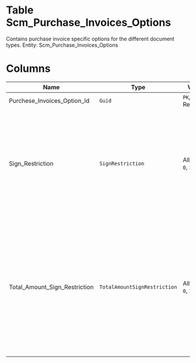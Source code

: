 # Table Scm_Purchase_Invoices_Options

Contains purchase invoice specific options for the different document types. Entity: Scm_Purchase_Invoices_Options

# Columns

| Name | Type | Value | Description |
| - | - | - | --- |
|Purchese_Invoices_Option_Id|`Guid`|`PK`, Readonly||
|Sign_Restriction|`SignRestriction`|Allowed: `0`, `1`, `-1`|This option can restrict the sign of the Line Amounts for each detail line in purchase invoices of the specified document type. `Required` `Default(0)` |
|Total_Amount_Sign_Restriction|`TotalAmountSignRestriction`|Allowed: `0`, `1`, `-1`|This option can restrict the sign of the Total Amounts of the purchase invoices of the specified document type. The restriction is applied upon document Release. `Required` `Default(0)` |
